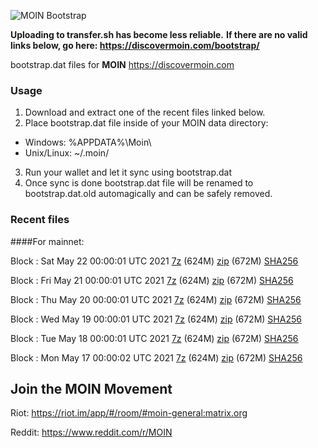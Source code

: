 ![MOIN Bootstrap](https://i.imgur.com/KjM1jMp.jpg)

**Uploading to transfer.sh has become less reliable.**
**If there are no valid links below, go here: https://discovermoin.com/bootstrap/**

bootstrap.dat files for **MOIN** https://discovermoin.com

### Usage

1. Download and extract one of the recent files linked below.
2. Place bootstrap.dat file inside of your MOIN data directory:
 - Windows: %APPDATA%\Moin\
 - Unix/Linux: ~/.moin/
3. Run your wallet and let it sync using bootstrap.dat
4. Once sync is done bootstrap.dat file will be renamed to bootstrap.dat.old automagically and can be safely removed.


### Recent files

####For mainnet:

Block : Sat May 22 00:00:01 UTC 2021 [7z](https://transfer.sh/1OScjdw/bootstrap.dat.20210522.7z) (624M) [zip](https://transfer.sh/1CiOzYl/bootstrap.dat.20210522.zip) (672M) [SHA256](https://transfer.sh/1BDoCNS/sha256.txt)

Block : Fri May 21 00:00:01 UTC 2021 [7z](https://transfer.sh/ngssi/bootstrap.dat.20210521.7z) (624M) [zip](https://transfer.sh/GCiIW/bootstrap.dat.20210521.zip) (672M) [SHA256](https://transfer.sh/BQqan/sha256.txt)

Block : Thu May 20 00:00:01 UTC 2021 [7z](https://transfer.sh/12AWtZ/bootstrap.dat.20210520.7z) (624M) [zip](https://transfer.sh/PHjdQ/bootstrap.dat.20210520.zip) (672M) [SHA256](https://transfer.sh/2ZnVP/sha256.txt)

Block : Wed May 19 00:00:01 UTC 2021 [7z](https://transfer.sh/qNFUf/bootstrap.dat.20210519.7z) (624M) [zip](https://transfer.sh/7dDcG/bootstrap.dat.20210519.zip) (672M) [SHA256](https://transfer.sh/JAfEj/sha256.txt)

Block : Tue May 18 00:00:01 UTC 2021 [7z](https://transfer.sh/vFSYM/bootstrap.dat.20210518.7z) (624M) [zip](https://transfer.sh/13KgTf/bootstrap.dat.20210518.zip) (672M) [SHA256](https://transfer.sh/KyoZE/sha256.txt)

Block : Mon May 17 00:00:02 UTC 2021 [7z](https://transfer.sh/UeZwF/bootstrap.dat.20210517.7z) (624M) [zip](https://transfer.sh/tLmo9/bootstrap.dat.20210517.zip) (672M) [SHA256](https://transfer.sh/ZIsra/sha256.txt)

## Join the MOIN Movement

Riot: https://riot.im/app/#/room/#moin-general:matrix.org

Reddit: https://www.reddit.com/r/MOIN

